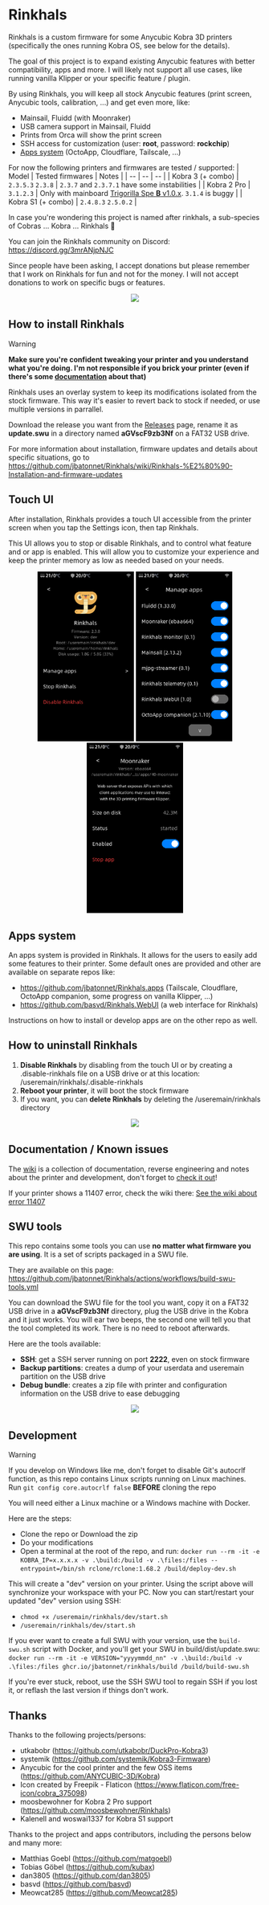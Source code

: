 # Rinkhals

Rinkhals is a custom firmware for some Anycubic Kobra 3D printers (specifically the ones running Kobra OS, see below for the details).

The goal of this project is to expand existing Anycubic features with better compatibility, apps and more.
I will likely not support all use cases, like running vanilla Klipper or your specific feature / plugin.

By using Rinkhals, you will keep all stock Anycubic features (print screen, Anycubic tools, calibration, ...) and get even more, like:
- Mainsail, Fluidd (with Moonraker)
- USB camera support in Mainsail, Fluidd
- Prints from Orca will show the print screen
- SSH access for customization (user: **root**, password: **rockchip**)
- [Apps system](https://github.com/jbatonnet/Rinkhals.apps) (OctoApp, Cloudflare, Tailscale, ...)

For now the following printers and firmwares are tested / supported:
| Model  | Tested firmwares | Notes |
| -- | -- | -- |
| Kobra 3 (+ combo) | `2.3.5.3` `2.3.8` | `2.3.7` and `2.3.7.1` have some instabilities |
| Kobra 2 Pro | `3.1.2.3` | Only with mainboard [Trigorilla Spe **B** v1.0.x](https://1coderookie.github.io/Kobra2ProInsights/hardware/mainboard/#trigorilla_spe_b_v10x-stock-new-revision). `3.1.4` is buggy |
| Kobra S1 (+ combo) | `2.4.8.3` `2.5.0.2` |

In case you're wondering this project is named after rinkhals, a sub-species of Cobras ... Kobra ... Rinkhals 👏

You can join the Rinkhals community on Discord: https://discord.gg/3mrANjpNJC

Since people have been asking, I accept donations but please remember that I work on Rinkhals for fun and not for the money. I will not accept donations to work on specific bugs or features.


<p align="center">
    <img width="48" src="https://github.com/jbatonnet/Rinkhals/blob/master/icon.png?raw=true" />
</p>


## How to install Rinkhals

> [!WARNING]
> **Make sure you're confident tweaking your printer and you understand what you're doing. I'm not responsible if you brick your printer (even if there's some [documentation](https://github.com/jbatonnet/Rinkhals/wiki/Boot-issues) about that)**

Rinkhals uses an overlay system to keep its modifications isolated from the stock firmware. This way it's easier to revert back to stock if needed, or use multiple versions in parrallel.

Download the release you want from the [Releases](https://github.com/jbatonnet/Rinkhals/releases) page, rename it as **update.swu** in a directory named **aGVscF9zb3Nf** on a FAT32 USB drive.

For more information about installation, firmware updates and details about specific situations, go to https://github.com/jbatonnet/Rinkhals/wiki/Rinkhals-%E2%80%90-Installation-and-firmware-updates

## Touch UI

After installation, Rinkhals provides a touch UI accessible from the printer screen when you tap the Settings icon, then tap Rinkhals.

This UI allows you to stop or disable Rinkhals, and to control what feature and or app is enabled. This will allow you to customize your experience and keep the printer memory as low as needed based on your needs.

<p align="center">
    <!-- <img width="192" src="./.github/images/screenshot-settings.png"> -->
    <img width="192" src="./.github/images/screenshot-rinkhals-ui.png">
    <img width="192" src="./.github/images/screenshot-rinkhals-apps.png">
    <img width="192" src="./.github/images/screenshot-rinkhals-app.png">
</p>

## Apps system

An apps system is provided in Rinkhals. It allows for the users to easily add some features to their printer. Some default ones are provided and other are available on separate repos like:
- https://github.com/jbatonnet/Rinkhals.apps (Tailscale, Cloudflare, OctoApp companion, some progress on vanilla Klipper, ...)
- https://github.com/basvd/Rinkhals.WebUI (a web interface for Rinkhals)

Instructions on how to install or develop apps are on the other repo as well.

## How to uninstall Rinkhals

1. **Disable Rinkhals** by disabling from the touch UI or by creating a .disable-rinkhals file on a USB drive or at this location: /useremain/rinkhals/.disable-rinkhals
2. **Reboot your printer**, it will boot the stock firmware
3. If you want, you can **delete Rinkhals** by deleting the /useremain/rinkhals directory


<p align="center">
    <img width="48" src="https://github.com/jbatonnet/Rinkhals/blob/master/icon.png?raw=true" />
</p>


## Documentation / Known issues

The [wiki](https://github.com/jbatonnet/Rinkhals/wiki) is a collection of documentation, reverse engineering and notes about the printer and development, don't forget to [check it out](https://github.com/jbatonnet/Rinkhals/wiki)!

If your printer shows a 11407 error, check the wiki there: [See the wiki about error 11407](https://github.com/jbatonnet/Rinkhals/wiki/Firmware#my-printer-shows-a-11407-error)

## SWU tools

This repo contains some tools you can use **no matter what firmware you are using**. It is a set of scripts packaged in a SWU file.

They are available on this page: https://github.com/jbatonnet/Rinkhals/actions/workflows/build-swu-tools.yml

You can download the SWU file for the tool you want, copy it on a FAT32 USB drive in a **aGVscF9zb3Nf** directory, plug the USB drive in the Kobra and it just works.
You will ear two beeps, the second one will tell you that the tool completed its work. There is no need to reboot afterwards.

Here are the tools available:
- **SSH**: get a SSH server running on port **2222**, even on stock firmware
- **Backup partitions**: creates a dump of your userdata and useremain partition on the USB drive
- **Debug bundle**: creates a zip file with printer and configuration information on the USB drive to ease debugging


<p align="center">
    <img width="48" src="https://github.com/jbatonnet/Rinkhals/blob/master/icon.png?raw=true" />
</p>


## Development

> [!WARNING]
> If you develop on Windows like me, don't forget to disable Git's autocrlf function, as this repo contains Linux scripts running on Linux machines.<br />
> Run `git config core.autocrlf false` **BEFORE** cloning the repo

You will need either a Linux machine or a Windows machine with Docker.

Here are the steps: 
- Clone the repo or Download the zip
- Do your modifications
- Open a terminal at the root of the repo, and run: `docker run --rm -it -e KOBRA_IP=x.x.x.x -v .\build:/build -v .\files:/files --entrypoint=/bin/sh rclone/rclone:1.68.2 /build/deploy-dev.sh`

This will create a "dev" version on your printer. Using the script above will synchronize your workspace with your PC.
Now you can start/restart your updated "dev" version using SSH:
- `chmod +x /useremain/rinkhals/dev/start.sh`
- `/useremain/rinkhals/dev/start.sh`

If you ever want to create a full SWU with your version, use the `build-swu.sh` script with Docker, and you'll get your SWU in build/dist/update.swu:
  `docker run --rm -it -e VERSION="yyyymmdd_nn" -v .\build:/build -v .\files:/files ghcr.io/jbatonnet/rinkhals/build /build/build-swu.sh`

If you're ever stuck, reboot, use the SSH SWU tool to regain SSH if you lost it, or reflash the last version if things don't work.


## Thanks

Thanks to the following projects/persons:
- utkabobr (https://github.com/utkabobr/DuckPro-Kobra3)
- systemik (https://github.com/systemik/Kobra3-Firmware)
- Anycubic for the cool printer and the few OSS items (https://github.com/ANYCUBIC-3D/Kobra)
- Icon created by Freepik - Flaticon (https://www.flaticon.com/free-icon/cobra_375098)
- moosbewohner for Kobra 2 Pro support (https://github.com/moosbewohner/Rinkhals)
- Kalenell and woswai1337 for Kobra S1 support

Thanks to the project and apps contributors, including the persons below and many more:
- Matthias Goebl (https://github.com/matgoebl)
- Tobias Göbel (https://github.com/kubax)
- dan3805 (https://github.com/dan3805)
- basvd (https://github.com/basvd)
- Meowcat285 (https://github.com/Meowcat285)
